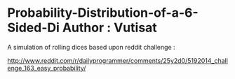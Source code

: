 Probability-Distribution-of-a-6-Sided-Di
Author : Vutisat
========================================


A simulation of rolling dices based upon reddit challenge :

http://www.reddit.com/r/dailyprogrammer/comments/25y2d0/5192014_challenge_163_easy_probability/
